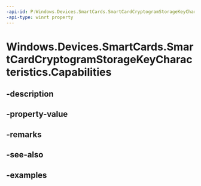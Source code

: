 ```yaml
---
-api-id: P:Windows.Devices.SmartCards.SmartCardCryptogramStorageKeyCharacteristics.Capabilities
-api-type: winrt property
---
```


<!-- Property syntax.
public SmartCardCryptogramStorageKeyCapabilities Capabilities { get; }
-->

# Windows.Devices.SmartCards.SmartCardCryptogramStorageKeyCharacteristics.Capabilities

## -description

## -property-value

## -remarks

## -see-also

## -examples

